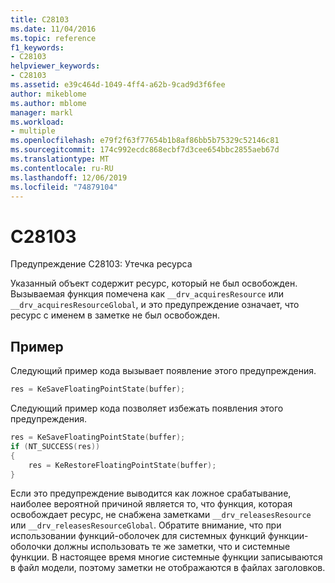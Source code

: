 ```yaml
---
title: C28103
ms.date: 11/04/2016
ms.topic: reference
f1_keywords:
- C28103
helpviewer_keywords:
- C28103
ms.assetid: e39c464d-1049-4ff4-a62b-9cad9d3f6fee
author: mikeblome
ms.author: mblome
manager: markl
ms.workload:
- multiple
ms.openlocfilehash: e79f2f63f77654b1b8af86bb5b75329c52146c81
ms.sourcegitcommit: 174c992ecdc868ecbf7d3cee654bbc2855aeb67d
ms.translationtype: MT
ms.contentlocale: ru-RU
ms.lasthandoff: 12/06/2019
ms.locfileid: "74879104"
---
```

# <a name="c28103"></a>C28103
Предупреждение C28103: Утечка ресурса

 Указанный объект содержит ресурс, который не был освобожден. Вызываемая функция помечена как `__drv_acquiresResource` или `__drv_acquiresResourceGlobal`, и это предупреждение означает, что ресурс с именем в заметке не был освобожден.

## <a name="example"></a>Пример
 Следующий пример кода вызывает появление этого предупреждения.

```cpp
res = KeSaveFloatingPointState(buffer);
```

 Следующий пример кода позволяет избежать появления этого предупреждения.

```cpp
res = KeSaveFloatingPointState(buffer);
if (NT_SUCCESS(res))
{
    res = KeRestoreFloatingPointState(buffer);
}
```

 Если это предупреждение выводится как ложное срабатывание, наиболее вероятной причиной является то, что функция, которая освобождает ресурс, не снабжена заметками `__drv_releasesResource` или `__drv_releasesResourceGlobal`. Обратите внимание, что при использовании функций-оболочек для системных функций функции-оболочки должны использовать те же заметки, что и системные функции. В настоящее время многие системные функции записываются в файл модели, поэтому заметки не отображаются в файлах заголовков.
